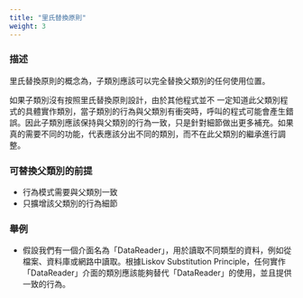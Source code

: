 ```yaml
---
title: "里氏替換原則"
weight: 3
---
```


### 描述

里氏替換原則的概念為，子類別應該可以完全替換父類別的任何使用位置。

如果子類別沒有按照里氏替換原則設計，由於其他程式並不 一定知道此父類別程式的具體實作類別，當子類別的行為與父類別有衝突時，呼叫的程式可能會產生錯誤。因此子類別應該保持與父類別的行為一致，只是針對細節做出更多補充。如果真的需要不同的功能，代表應該分出不同的類別，而不在此父類別的繼承進行調整。

### 可替換父類別的前提

- 行為模式需要與父類別一致
- 只擴增該父類別的行為細節

### 舉例

- 假設我們有一個介面名為「DataReader」，用於讀取不同類型的資料，例如從檔案、資料庫或網路中讀取。根據Liskov Substitution Principle，任何實作「DataReader」介面的類別應該能夠替代「DataReader」的使用，並且提供一致的行為。